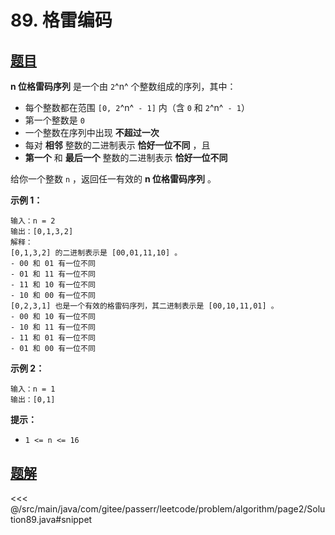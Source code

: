 # 89. 格雷编码

## [题目](https://leetcode.cn/problems/gray-code/)
**n 位格雷码序列** 是一个由 `2`^n^ 个整数组成的序列，其中：

* 每个整数都在范围 `[0, 2`^n^` - 1]` 内（含 `0` 和 `2`^n^` - 1`）
* 第一个整数是 `0`
* 一个整数在序列中出现 **不超过一次**
* 每对 **相邻** 整数的二进制表示 **恰好一位不同** ，且
* **第一个** 和 **最后一个** 整数的二进制表示 **恰好一位不同**

给你一个整数 `n` ，返回任一有效的 **n 位格雷码序列** 。

**示例 1：**

```
输入：n = 2
输出：[0,1,3,2]
解释：
[0,1,3,2] 的二进制表示是 [00,01,11,10] 。
- 00 和 01 有一位不同
- 01 和 11 有一位不同
- 11 和 10 有一位不同
- 10 和 00 有一位不同
[0,2,3,1] 也是一个有效的格雷码序列，其二进制表示是 [00,10,11,01] 。
- 00 和 10 有一位不同
- 10 和 11 有一位不同
- 11 和 01 有一位不同
- 01 和 00 有一位不同
```

**示例 2：**

```
输入：n = 1
输出：[0,1]
```

**提示：**

* `1 <= n <= 16`


## [题解](https://github.com/PasseRR/JavaLeetCode/blob/master/src/main/java/com/gitee/passerr/leetcode/problem/algorithm/page2/Solution89.java)

<<< @/src/main/java/com/gitee/passerr/leetcode/problem/algorithm/page2/Solution89.java#snippet
